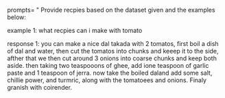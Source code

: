 prompts= " Provide recpies based on the dataset given and the examples below:


example 1: what recpies can i make with tomato

response 1: you can make a nice dal takada with 2 tomatos, first boil a dish of dal and water, then cut the tomatos into chunks and keeep it to the side, afther that we then cut around 3 onions into coarse chunks and keep both aside. then taking two teaspooons of ghee, add ione teaspoon of garlic paste and 1 teaspoon of jerra. now take the boiled daland add some salt, chillie power, and turmric, along with the tomatoees and onions. Finaly granish with coirender. 
